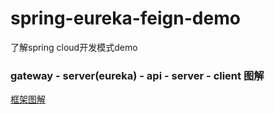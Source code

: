 # spring-eureka-feign-demo
了解spring cloud开发模式demo

### gateway - server(eureka) - api - server - client 图解
[框架图解](pics/Spring开发框架讲解.png)
